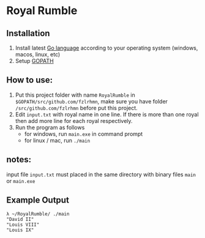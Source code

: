 # Royal Rumble

## Installation
1. Install latest [Go language](https://golang.org/doc/install#install) according to your operating system (windows, macos, linux, etc)
2. Setup [GOPATH](https://github.com/golang/go/wiki/SettingGOPATH)

## How to use:
1. Put this project folder with name `RoyalRumble` in `$GOPATH/src/github.com/fzlrhmn`, make sure you have folder `/src/github.com/fzlrhmn` before put this project.
2. Edit `input.txt` with royal name in one line. If there is more than one royal then add more line for each royal respectively.
2. Run the program as follows
    - for windows, run `main.exe` in command prompt
    - for linux / mac, run `./main`

## notes:
input file `input.txt` must placed in the same directory with binary files `main` or `main.exe`

## Example Output
```
λ ~/RoyalRumble/ ./main
"David II"
"Louis VIII"
"Louis IX"
```